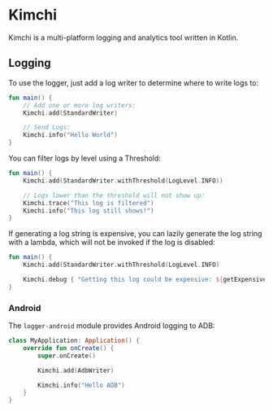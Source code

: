 Kimchi
======

Kimchi is a multi-platform logging and analytics tool written in Kotlin.

## Logging

To use the logger, just add a log writer to determine where to write logs to:

```kotlin
fun main() {
    // Add one or more log writers:
    Kimchi.add(StandardWriter)

    // Send Logs:
    Kimchi.info("Hello World")
}
```

You can filter logs by level using a Threshold:

```kotlin
fun main() {
    Kimchi.add(StandardWriter.withThreshold(LogLevel.INFO))

    // Logs lower than the threshold will not show up:
    Kimchi.trace("This log is filtered")
    Kimchi.info("This log still shows!")
}
```

If generating a log string is expensive, you can lazily generate the log string
with a lambda, which will not be invoked if the log is disabled:

```kotlin
fun main() {
    Kimchi.add(StandardWriter.withThreshold(LogLevel.INFO)

    Kimchi.debug { "Getting this log could be expensive: ${getExpensiveInfo()}" }
}
```

### Android

The `logger-android` module provides Android logging to ADB:

```kotlin
class MyApplication: Application() {
    override fun onCreate() {
        super.onCreate()

        Kimchi.add(AdbWriter)

        Kimchi.info("Hello ADB")
    }
}
```
